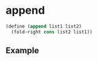 # append
```scheme
(define (append list1 list2)
  (fold-right cons list2 list1))
```

## Example
```scheme

```